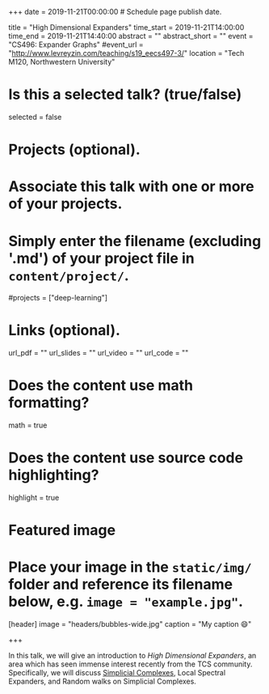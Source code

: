 +++
date = 2019-11-21T00:00:00  # Schedule page publish date.

title = "High Dimensional Expanders"
time_start = 2019-11-21T14:00:00
time_end = 2019-11-21T14:40:00
abstract = ""
abstract_short = ""
event = "CS496: Expander Graphs"
#event_url = "http://www.levreyzin.com/teaching/s19_eecs497-3/"
location = "Tech M120, Northwestern University"

# Is this a selected talk? (true/false)
selected = false

# Projects (optional).
#   Associate this talk with one or more of your projects.
#   Simply enter the filename (excluding '.md') of your project file in `content/project/`.
#projects = ["deep-learning"]

# Links (optional).
url_pdf = ""
url_slides = ""
url_video = ""
url_code = ""

# Does the content use math formatting?
math = true

# Does the content use source code highlighting?
highlight = true

# Featured image
# Place your image in the `static/img/` folder and reference its filename below, e.g. `image = "example.jpg"`.
[header]
image = "headers/bubbles-wide.jpg"
caption = "My caption :smile:"

+++

In this talk, we will give an introduction to *High Dimensional Expanders*, an area which has seen immense interest recently from the TCS community. Specifically, we will discuss [Simplicial Complexes](https://en.wikipedia.org/wiki/Abstract_simplicial_complex), Local Spectral Expanders, and Random walks on Simplicial Complexes.
